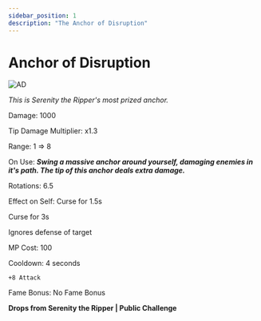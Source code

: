 ```yaml
---
sidebar_position: 1
description: "The Anchor of Disruption"
---
```


# Anchor of Disruption

![AD](https://vwiki.valorserver.com/api/item/picture/anchor%20of%20disruption)

<i>This is Serenity the Ripper's most prized anchor.</i>

Damage: 1000

Tip Damage Multiplier: x1.3

Range: 1 => 8

On Use: ***Swing a massive anchor around yourself, damaging enemies in it's path. The tip of this anchor deals extra damage.***

Rotations: 6.5

Effect on Self: Curse for 1.5s

Curse for 3s

Ignores defense of target

MP Cost: 100

Cooldown: 4 seconds

    +8 Attack

Fame Bonus: No Fame Bonus

**Drops from Serenity the Ripper | Public Challenge**
